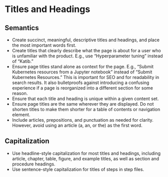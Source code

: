 # Titles and Headings

## Semantics
- Create succinct, meaningful, descriptive titles and headings, and place the most important words first.
- Create titles that clearly describe what the page is about for a user who is unfamiliar with the product. E.g., use “Hyperparameter tuning” instead of “Katib.”
- Ensure page titles stand alone as context for the page. E.g., “Submit Kubernetes resources from a Jupyter notebook” instead of “Submit Kubernetes Resources.” This is important for SEO and for readability in search results. It also bulletproofs against introducing a confusing experience if a page is reorganized into a different section for some reason.
- Ensure that each title and heading is unique within a given content set.
- Ensure page titles are the same wherever they are displayed. Do not shorten titles to make them shorter for a table of contents or navigation element.
- Include articles, prepositions, and punctuation as needed for clarity. However, avoid using an article (a, an, or the) as the first word.

## Capitalization
- Use headline-style capitalization for most titles and headings, including article, chapter, table, figure, and example titles, as well as section and procedure headings.
- Use sentence-style capitalization for titles of steps in step files.




